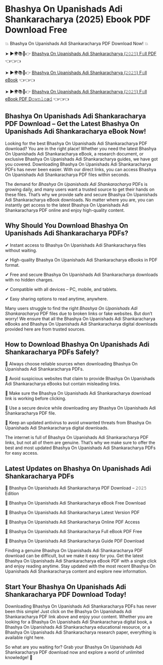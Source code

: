 # Bhashya On Upanishads Adi Shankaracharya (2025) Ebook PDF Download Free

💥 Bhashya On Upanishads Adi Shankaracharya PDF Download Now! 💥

➤ ►🌍📚📱👉 [Bhashya On Upanishads Adi Shankaracharya (𝟸𝟶𝟸𝟻) F𝚞ll PDF](https://getpdf.xyz/bhashya-on-upanishads-adi-shankaracharya) 👈👈👈


➤ ►🌍📚📱👉 [Bhashya On Upanishads Adi Shankaracharya (𝟸𝟶𝟸𝟻) F𝚞ll eBook](https://getpdf.xyz/bhashya-on-upanishads-adi-shankaracharya) 👈👈👈


➤ ►🌍📚📱👉 [Bhashya On Upanishads Adi Shankaracharya (𝟸𝟶𝟸𝟻) F𝚞ll eBook PDF D𝚘𝚠𝚗𝚕𝚘a𝚍](https://getpdf.xyz/bhashya-on-upanishads-adi-shankaracharya) 👈👈👈


## Bhashya On Upanishads Adi Shankaracharya PDF Download – Get the Latest Bhashya On Upanishads Adi Shankaracharya eBook Now!

Looking for the best Bhashya On Upanishads Adi Shankaracharya PDF download? You are in the right place! Whether you need the latest Bhashya On Upanishads Adi Shankaracharya eBook, a research document, or exclusive Bhashya On Upanishads Adi Shankaracharya guides, we have got you covered. Downloading Bhashya On Upanishads Adi Shankaracharya PDFs has never been easier. With our direct links, you can access Bhashya On Upanishads Adi Shankaracharya PDF files within seconds.

The demand for *Bhashya On Upanishads Adi Shankaracharya* PDFs is growing daily, and many users want a trusted source to get their hands on these files. That’s why we provide safe and secure Bhashya On Upanishads Adi Shankaracharya eBook downloads. No matter where you are, you can instantly get access to the latest Bhashya On Upanishads Adi Shankaracharya PDF online and enjoy high-quality content.

## Why Should You Download Bhashya On Upanishads Adi Shankaracharya PDFs?

✔ Instant access to Bhashya On Upanishads Adi Shankaracharya files without waiting.

✔ High-quality Bhashya On Upanishads Adi Shankaracharya eBooks in PDF format.

✔ Free and secure Bhashya On Upanishads Adi Shankaracharya downloads with no hidden charges.

✔ Compatible with all devices – PC, mobile, and tablets.

✔ Easy sharing options to read anytime, anywhere.

Many users struggle to find the right *Bhashya On Upanishads Adi Shankaracharya* PDF files due to broken links or fake websites. But don’t worry! We ensure that all the Bhashya On Upanishads Adi Shankaracharya eBooks and Bhashya On Upanishads Adi Shankaracharya digital downloads provided here are from trusted sources.

## How to Download Bhashya On Upanishads Adi Shankaracharya PDFs Safely?

📌 Always choose reliable sources when downloading Bhashya On Upanishads Adi Shankaracharya PDFs.

📌 Avoid suspicious websites that claim to provide Bhashya On Upanishads Adi Shankaracharya eBooks but contain misleading links.

📌 Make sure the Bhashya On Upanishads Adi Shankaracharya download link is working before clicking.

📌 Use a secure device while downloading any Bhashya On Upanishads Adi Shankaracharya PDF file.

📌 Keep an updated antivirus to avoid unwanted threats from Bhashya On Upanishads Adi Shankaracharya digital downloads.

The internet is full of Bhashya On Upanishads Adi Shankaracharya PDF links, but not all of them are genuine. That’s why we make sure to offer the best and most updated Bhashya On Upanishads Adi Shankaracharya PDFs for easy access.

## Latest Updates on Bhashya On Upanishads Adi Shankaracharya PDFs

🔹 Bhashya On Upanishads Adi Shankaracharya PDF Download – 𝟸𝟶𝟸𝟻 Edition

🔹 Bhashya On Upanishads Adi Shankaracharya eBook Free Download

🔹 Bhashya On Upanishads Adi Shankaracharya Latest Version PDF

🔹 Bhashya On Upanishads Adi Shankaracharya Online PDF Access

🔹 Bhashya On Upanishads Adi Shankaracharya Full eBook PDF Free

🔹 Bhashya On Upanishads Adi Shankaracharya Guide PDF Download

Finding a genuine Bhashya On Upanishads Adi Shankaracharya PDF download can be difficult, but we make it easy for you. Get the latest Bhashya On Upanishads Adi Shankaracharya eBook PDF with a single click and enjoy reading anytime. Stay updated with the most recent Bhashya On Upanishads Adi Shankaracharya content and explore new information.

## Start Your Bhashya On Upanishads Adi Shankaracharya PDF Download Today!

Downloading Bhashya On Upanishads Adi Shankaracharya PDFs has never been this simple! Just click on the Bhashya On Upanishads Adi Shankaracharya PDF link above and enjoy your content. Whether you are looking for a Bhashya On Upanishads Adi Shankaracharya digital book, a Bhashya On Upanishads Adi Shankaracharya educational resource, or a Bhashya On Upanishads Adi Shankaracharya research paper, everything is available right here.

So what are you waiting for? Grab your Bhashya On Upanishads Adi Shankaracharya PDF download now and explore a world of unlimited knowledge! 🚀